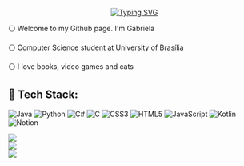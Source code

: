 <p align="center">
  <a href="https://git.io/typing-svg">
    <img src="https://readme-typing-svg.demolab.com?font=Fira+Code&weight=600&size=25&pause=1000&color=ffffff&random=false&width=435&height=40&lines=%F0%9F%8C%B8+Hello+!++%F0%9F%8C%B8" alt="Typing SVG">
  </a>
</p>

⚪ Welcome to my Github page. I'm Gabriela 


⚪ Computer Science student at University of Brasília


⚪ I love books, video games and cats



## 🌸 Tech Stack:
![Java](https://img.shields.io/badge/java-%23ED8B00.svg?style=for-the-badge&logo=openjdk&logoColor=white) ![Python](https://img.shields.io/badge/python-3670A0?style=for-the-badge&logo=python&logoColor=ffdd54) ![C#](https://img.shields.io/badge/c%23-%23239120.svg?style=for-the-badge&logo=csharp&logoColor=white) ![C](https://img.shields.io/badge/c-%2300599C.svg?style=for-the-badge&logo=c&logoColor=white) ![CSS3](https://img.shields.io/badge/css3-%231572B6.svg?style=for-the-badge&logo=css3&logoColor=white) ![HTML5](https://img.shields.io/badge/html5-%23E34F26.svg?style=for-the-badge&logo=html5&logoColor=white) ![JavaScript](https://img.shields.io/badge/javascript-%23323330.svg?style=for-the-badge&logo=javascript&logoColor=%23F7DF1E) ![Kotlin](https://img.shields.io/badge/kotlin-%237F52FF.svg?style=for-the-badge&logo=kotlin&logoColor=white) ![Notion](https://img.shields.io/badge/Notion-%23000000.svg?style=for-the-badge&logo=notion&logoColor=white)

![](https://github-readme-stats.vercel.app/api?username=GabrielaFRCosta&theme=jolly&hide_border=false&include_all_commits=true&count_private=true)<br/>
![](https://github-readme-streak-stats.herokuapp.com/?user=GabrielaFRCosta&theme=jolly&hide_border=false)<br/>
![](https://github-readme-stats.vercel.app/api/top-langs/?username=GabrielaFRCosta&theme=jolly&hide_border=false&include_all_commits=true&count_private=true&layout=compact)




